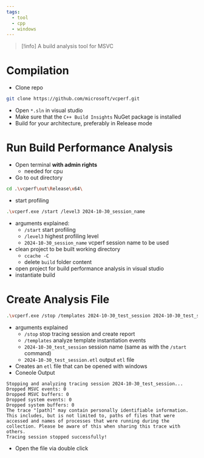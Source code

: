 ```yaml
---
tags:
  - tool
  - cpp
  - windows
---
```


> [!info] A build analysis tool for MSVC

# Compilation

- Clone repo

```bash
git clone https://github.com/microsoft/vcperf.git
```

- Open `*.sln` in visual studio
- Make sure that the `C++ Build Insights` NuGet package is installed
- Build for your architecture, preferably in Release mode

# Run Build Performance Analysis

- Open terminal **with admin rights**
	- needed for cpu
- Go to out directory

 ```bash
cd .\vcperf\out\Release\x64\
```

- start profiling

```bash
.\vcperf.exe /start /level3 2024-10-30_session_name
```

- arguments explained:
	- `/start` start profiling
	- `/level3` highest profiling level
	- `2024-10-30_session_name` vcperf session name to be used
- clean project to be built working directory
	- `ccache -C`
	- delete `build` folder content
- open project for build performance analysis in visual studio
- instantiate build

# Create Analysis File

```bash
.\vcperf.exe /stop /templates 2024-10-30_test_session 2024-10-30_test_session.etl
```

- arguments explained
	- `/stop` stop tracing session and create report
	- `/templates` analyze template instantiation events
	- `2024-10-30_test_session` session name (same as with the `/start` command)
	- `2024-10-30_test_session.etl` output `etl` file
- Creates an `etl` file that can be opened with windows
- Coneole Output

```
Stopping and analyzing tracing session 2024-10-30_test_session...
Dropped MSVC events: 0
Dropped MSVC buffers: 0
Dropped system events: 0
Dropped system buffers: 0
The trace "[path]" may contain personally identifiable information. This includes, but is not limited to, paths of files that were accessed and names of processes that were running during the collection. Please be aware of this when sharing this trace with others.
Tracing session stopped successfully!
```

- Open the file via double click

